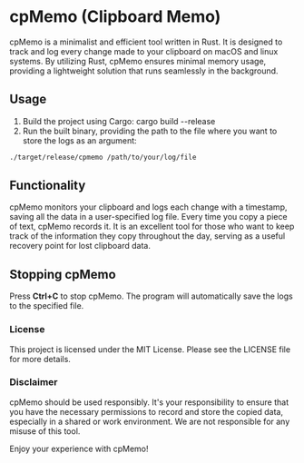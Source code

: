 # cpMemo (Clipboard Memo)
cpMemo is a minimalist and efficient tool written in Rust. It is designed to track and log every change made to your clipboard on macOS and linux systems. By utilizing Rust, cpMemo ensures minimal memory usage, providing a lightweight solution that runs seamlessly in the background.

## Usage

1. Build the project using Cargo: cargo build --release
2. Run the built binary, providing the path to the file where you want to store the logs as an argument:

```bash
./target/release/cpmemo /path/to/your/log/file
```

## Functionality
cpMemo monitors your clipboard and logs each change with a timestamp, saving all the data in a user-specified log file. Every time you copy a piece of text, cpMemo records it. It is an excellent tool for those who want to keep track of the information they copy throughout the day, serving as a useful recovery point for lost clipboard data.

## Stopping cpMemo 
Press **Ctrl+C** to stop cpMemo. The program will automatically save the logs to the specified file.

### License
This project is licensed under the MIT License. Please see the LICENSE file for more details.

### Disclaimer
cpMemo should be used responsibly. It's your responsibility to ensure that you have the necessary permissions to record and store the copied data, especially in a shared or work environment. We are not responsible for any misuse of this tool.

Enjoy your experience with cpMemo!
